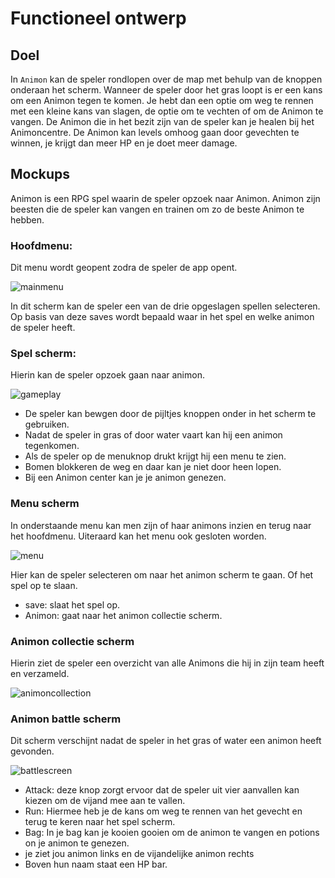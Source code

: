 # Functioneel ontwerp

## Doel

In `Animon` kan de speler rondlopen over de map met behulp van de knoppen onderaan het scherm. Wanneer de speler door het gras loopt is er een kans om een Animon tegen te komen. Je hebt dan een optie om weg te rennen met een kleine kans van slagen, de optie om te vechten of om de Animon te vangen. De Animon die in het bezit zijn van de speler kan je healen bij het Animoncentre. De Animon kan levels omhoog gaan door gevechten te winnen, je krijgt dan meer HP en je doet meer damage. 

## Mockups

Animon is een RPG spel waarin de speler opzoek naar Animon. Animon zijn beesten die de speler kan vangen en trainen om zo de beste Animon te hebben.

### Hoofdmenu:
Dit menu wordt geopent zodra de speler de app opent. 

![mainmenu](mainmenu.png)

In dit scherm kan de speler een van de drie opgeslagen spellen selecteren. Op basis van deze saves wordt bepaald waar in het spel en welke animon de speler heeft.

### Spel scherm:
Hierin kan de speler opzoek gaan naar animon.

![gameplay](gameplay.png)

- De speler kan bewgen door de pijltjes knoppen onder in het scherm te gebruiken.
- Nadat de speler in gras of door water vaart kan hij een animon tegenkomen.
- Als de speler op de menuknop drukt krijgt hij een menu te zien. 
- Bomen blokkeren de weg en daar kan je niet door heen lopen.
- Bij een Animon center kan je je animon genezen.

### Menu scherm
In onderstaande menu kan men zijn of haar animons inzien en terug naar het hoofdmenu. Uiteraard kan het menu ook gesloten worden.

![menu](menu.png)

Hier kan de speler selecteren om naar het animon scherm te gaan. Of het spel op te slaan.

- save: slaat het spel op.
- Animon: gaat naar  het animon collectie scherm.

### Animon collectie scherm 
Hierin ziet de speler een overzicht van alle Animons die hij in zijn team heeft en verzameld. 

![animoncollection](animoncollection.png)

### Animon battle scherm
Dit scherm verschijnt nadat de speler in het gras of water een animon heeft gevonden.

![battlescreen](battlescreen.png)

- Attack: deze knop zorgt ervoor dat de speler uit vier aanvallen kan kiezen om de vijand mee aan te vallen.
- Run: Hiermee heb je de kans om weg te rennen van het gevecht en terug te keren naar het spel scherm.
- Bag: In je bag kan je kooien gooien om de animon te vangen en potions on je animon te genezen. 
- je ziet jou animon links en de vijandelijke animon rechts
- Boven hun naam staat een HP bar. 



